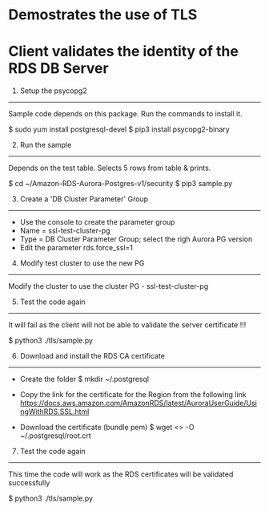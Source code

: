 # Demostrates the use of TLS
# Client validates the identity of the RDS DB Server

1. Setup the psycopg2
---------------------
Sample code depends on this package. Run the commands to install it.

$ sudo yum install postgresql-devel
$ pip3 install psycopg2-binary

2. Run the sample
-----------------
Depends on the test table. Selects 5 rows from table & prints.

$ cd ~/Amazon-RDS-Aurora-Postgres-v1/security
$ pip3 sample.py

3. Create a 'DB Cluster Parameter' Group
----------------------------------------
* Use the console to create the parameter group
* Name = ssl-test-cluster-pg
* Type = DB Cluster Parameter Group; select the righ Aurora PG version
* Edit the parameter rds.force_ssl=1

4. Modify test cluster to use the new PG
----------------------------------------
Modify the cluster to use the cluster PG - ssl-test-cluster-pg

5. Test the code again
----------------------
It will fail as the client will not be able to validate the server certificate !!!

$ python3   ./tls/sample.py

6. Download and install the RDS CA certificate
-----------------------------------------------
* Create the folder
$ mkdir ~/.postgresql

* Copy the link for the certificate for the Region from the following link
https://docs.aws.amazon.com/AmazonRDS/latest/AuroraUserGuide/UsingWithRDS.SSL.html

* Download the certificate (bundle pem)
$ wget <<Paste the link for the certificate>> -O ~/.postgresql/root.crt

7. Test the code again
----------------------
This time the code will work as the RDS certificates will be validated successfully

$ python3   ./tls/sample.py